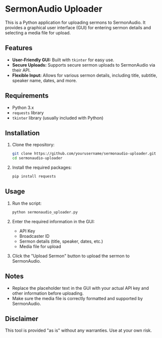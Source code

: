 # SermonAudio Uploader

This is a Python application for uploading sermons to SermonAudio. It provides a graphical user interface (GUI) for entering sermon details and selecting a media file for upload.

## Features

- **User-Friendly GUI:** Built with `tkinter` for easy use.
- **Secure Uploads:** Supports secure sermon uploads to SermonAudio via their API.
- **Flexible Input:** Allows for various sermon details, including title, subtitle, speaker name, dates, and more.

## Requirements

- Python 3.x
- `requests` library
- `tkinter` library (usually included with Python)

## Installation

1. Clone the repository:
    ```bash
    git clone https://github.com/yourusername/sermonaudio-uploader.git
    cd sermonaudio-uploader
    ```

2. Install the required packages:
    ```bash
    pip install requests
    ```

## Usage

1. Run the script:
    ```bash
    python sermonaudio_uploader.py
    ```

2. Enter the required information in the GUI:
   - API Key
   - Broadcaster ID
   - Sermon details (title, speaker, dates, etc.)
   - Media file for upload

3. Click the "Upload Sermon" button to upload the sermon to SermonAudio.

## Notes

- Replace the placeholder text in the GUI with your actual API key and other information before uploading.
- Make sure the media file is correctly formatted and supported by SermonAudio.

## Disclaimer

This tool is provided "as is" without any warranties. Use at your own risk.

